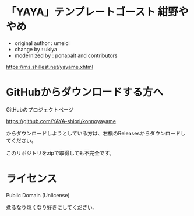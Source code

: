 # 「YAYA」テンプレートゴースト 紺野ややめ

- original author : umeici
- change by : ukiya
- modernized by : ponapalt and contributors

https://ms.shillest.net/yayame.xhtml

# GitHubからダウンロードする方へ

GitHubのプロジェクトページ

https://github.com/YAYA-shiori/konnoyayame

からダウンロードしようとしている方は、右横のReleasesからダウンロードしてください。

このリポジトリをzipで取得しても不完全です。

# ライセンス

Public Domain (Unlicense)

煮るなり焼くなり好きにしてください。
